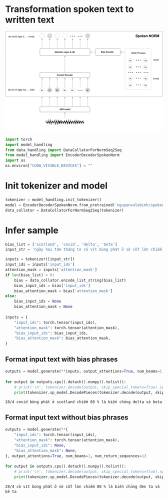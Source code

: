 # Transformation spoken text to written text

![Alt text](./spoken_norm_model.svg)

```python
import torch
import model_handling
from data_handling import DataCollatorForNormSeq2Seq
from model_handling import EncoderDecoderSpokenNorm
import os
os.environ["CUDA_VISIBLE_DEVICES"] = ""
```

# Init tokenizer and model


```python
tokenizer = model_handling.init_tokenizer()
model = EncoderDecoderSpokenNorm.from_pretrained('nguyenvulebinh/spoken-norm', cache_dir=model_handling.cache_dir)
data_collator = DataCollatorForNormSeq2Seq(tokenizer)
```

# Infer sample


```python
bias_list = ['scotland', 'covid', 'delta', 'beta']
input_str = 'ngày hai tám tháng tư cô vít bùng phát ở sờ cốt lờn chiếm tám mươi phần trăm là biến chủng đen ta và bê ta'
```


```python
inputs = tokenizer([input_str])
input_ids = inputs['input_ids']
attention_mask = inputs['attention_mask']
if len(bias_list) > 0:
    bias = data_collator.encode_list_string(bias_list)
    bias_input_ids = bias['input_ids']
    bias_attention_mask = bias['attention_mask']
else:
    bias_input_ids = None
    bias_attention_mask = None

inputs = {
    "input_ids": torch.tensor(input_ids),
    "attention_mask": torch.tensor(attention_mask),
    "bias_input_ids": bias_input_ids,
    "bias_attention_mask": bias_attention_mask,
}
```

## Format input text **with** bias phrases


```python
outputs = model.generate(**inputs, output_attentions=True, num_beams=1, num_return_sequences=1)

for output in outputs.cpu().detach().numpy().tolist():
    # print('\n', tokenizer.decode(output, skip_special_tokens=True).split(), '\n')
    print(tokenizer.sp_model.DecodePieces(tokenizer.decode(output, skip_special_tokens=True).split()))
```

    28/4 covid bùng phát ở scotland chiếm 80 % là biến chủng delta và beta


## Format input text **without** bias phrases


```python
outputs = model.generate(**{
    "input_ids": torch.tensor(input_ids),
    "attention_mask": torch.tensor(attention_mask),
    "bias_input_ids": None,
    "bias_attention_mask": None,
}, output_attentions=True, num_beams=1, num_return_sequences=1)

for output in outputs.cpu().detach().numpy().tolist():
    # print('\n', tokenizer.decode(output, skip_special_tokens=True).split(), '\n')
    print(tokenizer.sp_model.DecodePieces(tokenizer.decode(output, skip_special_tokens=True).split()))
```

    28/4 cô vít bùng phát ở sờ cốt lờn chiếm 80 % là biến chủng đen ta và bê ta



```python

```
